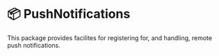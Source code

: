 # 📦 PushNotifications

This package provides facilites for registering for, and handling, remote push notifications.

